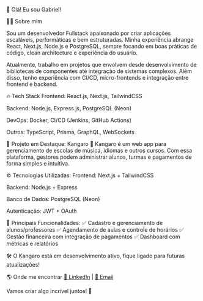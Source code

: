 🚀 Olá! Eu sou Gabriel!

👨‍💻 Sobre mim

Sou um desenvolvedor Fullstack apaixonado por criar aplicações escaláveis, performáticas e bem estruturadas. Minha experiência abrange React, Next.js, Node.js e PostgreSQL, sempre focando em boas práticas de código, clean architecture e experiência do usuário.

Atualmente, trabalho em projetos que envolvem desde desenvolvimento de bibliotecas de componentes até integração de sistemas complexos. Além disso, tenho experiência com CI/CD, micro-frontends e integração entre frontend e backend.

🔥 Tech Stack
Frontend: React.js, Next.js, TailwindCSS

Backend: Node.js, Express.js, PostgreSQL (Neon)

DevOps: Docker, CI/CD (Jenkins, GitHub Actions)

Outros: TypeScript, Prisma, GraphQL, WebSockets

🚀 Projeto em Destaque: Kangaro
🔹 Kangaro é um web app para gerenciamento de escolas de música, idiomas e outros cursos. Com essa plataforma, gestores podem administrar alunos, turmas e pagamentos de forma simples e intuitiva.

⚙️ Tecnologias Utilizadas:
Frontend: Next.js + TailwindCSS

Backend: Node.js + Express

Banco de Dados: PostgreSQL (Neon)

Autenticação: JWT + OAuth

📌 Principais Funcionalidades:
✅ Cadastro e gerenciamento de alunos/professores
✅ Agendamento de aulas e controle de horários
✅ Gestão financeira com integração de pagamentos
✅ Dashboard com métricas e relatórios

🛠 O Kangaro está em desenvolvimento ativo, fique ligado para futuras atualizações!

🌎 Onde me encontrar
[🔗 LinkedIn](https://www.linkedin.com/in/gabriel-lavalle-favaro/) | [📧 Email](gabriel.lfavaro@gmail.com)

Vamos criar algo incrível juntos! 🚀
